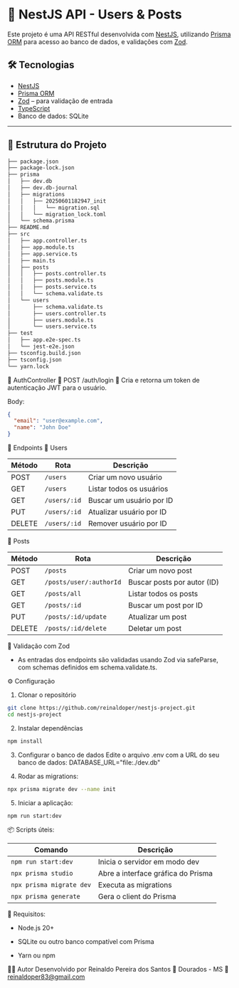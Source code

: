 # 🧠 NestJS API - Users & Posts

Este projeto é uma API RESTful desenvolvida com [NestJS](https://nestjs.com/), utilizando [Prisma ORM](https://www.prisma.io/) para acesso ao banco de dados, e validações com [Zod](https://zod.dev/).

## 🛠️ Tecnologias

- [NestJS](https://nestjs.com/)
- [Prisma ORM](https://www.prisma.io/)
- [Zod](https://zod.dev/) – para validação de entrada
- [TypeScript](https://www.typescriptlang.org/)
- Banco de dados: SQLite

---

## 📁 Estrutura do Projeto

```bash
├── package.json
├── package-lock.json
├── prisma
│   ├── dev.db
│   ├── dev.db-journal
│   ├── migrations
│   │   ├── 20250601182947_init
│   │   │   └── migration.sql
│   │   └── migration_lock.toml
│   └── schema.prisma
├── README.md
├── src
│   ├── app.controller.ts
│   ├── app.module.ts
│   ├── app.service.ts
│   ├── main.ts
│   ├── posts
│   │   ├── posts.controller.ts
│   │   ├── posts.module.ts
│   │   ├── posts.service.ts
│   │   └── schema.validate.ts
│   └── users
│       ├── schema.validate.ts
│       ├── users.controller.ts
│       ├── users.module.ts
│       └── users.service.ts
├── test
│   ├── app.e2e-spec.ts
│   └── jest-e2e.json
├── tsconfig.build.json
├── tsconfig.json
└── yarn.lock
```
🔐 AuthController
🔹 POST /auth/login
🔹 Cria e retorna um token de autenticação JWT para o usuário.

Body:

```json
{
  "email": "user@example.com",
  "name": "John Doe"
}
```

🚀 Endpoints
🔹 Users

| Método | Rota         | Descrição                |
| ------ | ------------ | ------------------------ |
| POST   | `/users`     | Criar um novo usuário    |
| GET    | `/users`     | Listar todos os usuários |
| GET    | `/users/:id` | Buscar um usuário por ID |
| PUT    | `/users/:id` | Atualizar usuário por ID |
| DELETE | `/users/:id` | Remover usuário por ID   |

🔹 Posts

| Método | Rota                    | Descrição                   |
| ------ | ----------------------- | --------------------------- |
| POST   | `/posts`                | Criar um novo post          |
| GET   | `/posts/user/:authorId` | Buscar posts por autor (ID) |
| GET   | `/posts/all`            | Listar todos os posts       |
| GET   | `/posts/:id`            | Buscar um post por ID       |
| PUT   | `/posts/:id/update`     | Atualizar um post           |
| DELETE   | `/posts/:id/delete`     | Deletar um post             |


🧪 Validação com Zod
- As entradas dos endpoints são validadas usando Zod via safeParse, com schemas definidos em schema.validate.ts.

⚙️ Configuração
1. Clonar o repositório

```bash
git clone https://github.com/reinaldoper/nestjs-project.git
cd nestjs-project
```
2. Instalar dependências

```bash
npm install
```

3. Configurar o banco de dados
Edite o arquivo .env com a URL do seu banco de dados: DATABASE_URL="file:./dev.db"

4. Rodar as migrations:

```bash
npx prisma migrate dev --name init
```

5. Iniciar a aplicação:

```bash
npm run start:dev

```

📦 Scripts úteis:

| Comando                  | Descrição                          |
| ------------------------ | ---------------------------------- |
| `npm run start:dev`      | Inicia o servidor em modo dev      |
| `npx prisma studio`      | Abre a interface gráfica do Prisma |
| `npx prisma migrate dev` | Executa as migrations              |
| `npx prisma generate`    | Gera o client do Prisma            |


📌 Requisitos:
- Node.js 20+

- SQLite ou outro banco compatível com Prisma

- Yarn ou npm


🙋‍♂️ Autor
Desenvolvido por Reinaldo Pereira dos Santos
📍 Dourados - MS
📧 reinaldoper83@gmail.com